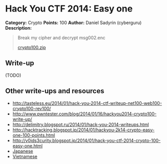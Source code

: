 # Hack You CTF 2014: Easy one

**Category:** Crypto
**Points:** 100
**Author:** Daniel Sadyrin (cyberguru)
**Description:**

> Break my cipher and decrypt 	msg002.enc
>
> [crypto100.zip](crypto100.zip)

## Write-up

(TODO)

## Other write-ups and resources

* <http://tasteless.eu/2014/01/hack-you-2014-ctf-writeup-net100-web100-crypto100-rev100/>
* <http://www.pwntester.com/blog/2014/01/16/hackyou2014-crypto100-write-up/>
* <http://delimitry.blogspot.ru/2014/01/hack-you-2014-writeups.html>
* <http://hacktracking.blogspot.jp/2014/01/hackyou-2k14-crypto-easy-one-100-points.html>
* <http://v0ids3curity.blogspot.jp/2014/01/hack-you-ctf-2014-crypto-100-easy-one.html>
* [Japanese](http://akiym.hateblo.jp/entry/2014/01/16/111012)
* [Vietnamese](https://ctfwriteup.wordpress.com/2014/01/16/216/)
